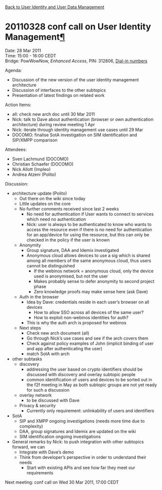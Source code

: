 [Back to User Identity and User Data
Management](Back%20to%20User%20Identity%20and%20User%20Data%20Management.html)

20110328 conf call on User Identity Management[¶](#20110328-conf-call-on-User-Identity-Management)
==================================================================================================

Date: 28 Mar 2011\
Time: 15:00 - 16:00 CEDT\
Bridge: PowWowNow, *Enhanced Access*, PIN: 312806, [Dial-in
numbers](http://pdf.powwownow.com/pdf/GBR_en_pwn-dial-in-numbers.pdf)

Agenda:

-   Discussion of the new version of the user identity management
    architecture
-   Discussion of interfaces to the other subtopics
-   Presentation of latest findings on related work

Action Items:

-   all: check new arch doc until 30 Mar 2011
-   Nick: talk to Dave about authentication (browser or own
    authentication architecture) during review meeting 1 Apr
-   Nick: iterate through identity management use cases until 29 Mar
-   DOCOMO: finalise SotA investigation on SIM identification and
    SIP/XMPP comparison

Attendees:

-   Sven Lachmund (DOCOMO)
-   Christian Schaefer (DOCOMO)
-   Nick Allott (Impleo)
-   Andrea Atzeni (Polito)

Discussion:

-   architecture update (Polito)
    -   Out there on the wiki since today
    -   Little updates on the core
    -   No further comments received since last 2 weeks
        -   No need for authentication if User wants to connect to
            services which need no authentication
        -   Nick: user is always to be authenticated to know who wants
            to access the resource even if there is no need for
            authentication for an app/device for using the resource, but
            this can only be checked in the policy if the user is known
    -   Anonymity
        -   Group signature, DAA and Idemix investigated
        -   Anonymous cloud allows devices to use a sig which is shared
            among all members of the same anonymous cloud, thus users
            cannot be distinguished
            -   If the webinos network = anonymous cloud, only the
                device used is anonymised, but not the user
            -   Makes probably sense to defer anonymity to second
                project phase
            -   Zero knowledge proofs may make sense here (ask Dave)
    -   Auth in the browser
        -   Idea by Dave: credentials reside in each user’s browser on
            all devices
            -   How to allow SSO across all devices of the same user?
            -   How to exploit non-webinos identities for auth?
        -   This is why the auth arch is proposed for webinos
    -   Next steps
        -   Check new arch document (all)
        -   Go through Nick’s use cases and see if the arch covers them
        -   Check against policy examples of John (implicit binding of
            user and app after authenticating the user)
        -   match SotA with arch
-   other subtasks
    -   discovery
        -   addressing the user based on crypto identifiers should be
            discussed with discovery and overlay subtopic people
        -   common identification of users and devices to be sorted out
            in the f2f meeting in May as both subtopic groups are not
            yet ready for such a discussion
    -   overlay network
        -   to be discussed with Dave
    -   Privacy & security
        -   Currently only requirement: unlinkability of users and
            identifiers
-   SotA
    -   SIP and XMPP ongoing investigations (needs more time due to
        complexity)
    -   DAA, group signatures and Idemix are updated on the wiki
    -   SIM identification ongoing investigations
-   General remarks by Nick: to push integration with other subtopics
    forward, we can
    -   Integrate with Dave’s demo
    -   Think from developer’s perspective in order to understand their
        needs
        -   Start with existing APIs and see how far they meet our
            requirements

Next meeting: conf call on Wed 30 Mar 2011, 17:00 CEDT

